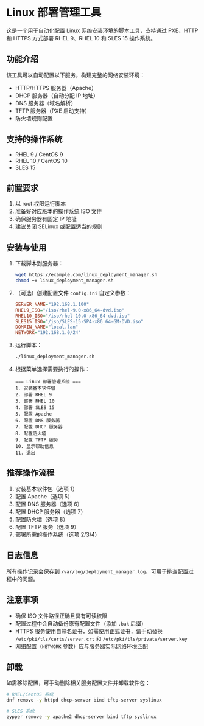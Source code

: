 # Linux 部署管理工具

这是一个用于自动化配置 Linux 网络安装环境的脚本工具，支持通过 PXE、HTTP 和 HTTPS 方式部署 RHEL 9、RHEL 10 和 SLES 15 操作系统。

## 功能介绍

该工具可以自动配置以下服务，构建完整的网络安装环境：
- HTTP/HTTPS 服务器（Apache）
- DHCP 服务器（自动分配 IP 地址）
- DNS 服务器（域名解析）
- TFTP 服务器（PXE 启动支持）
- 防火墙规则配置

## 支持的操作系统

- RHEL 9 / CentOS 9
- RHEL 10 / CentOS 10
- SLES 15

## 前置要求

1. 以 root 权限运行脚本
2. 准备好对应版本的操作系统 ISO 文件
3. 确保服务器有固定 IP 地址
4. 建议关闭 SELinux 或配置适当的规则

## 安装与使用

1. 下载脚本到服务器：
   ```bash
   wget https://example.com/linux_deployment_manager.sh
   chmod +x linux_deployment_manager.sh
   ```

2. （可选）创建配置文件 `config.ini` 自定义参数：
   ```ini
   SERVER_NAME="192.168.1.100"
   RHEL9_ISO="/iso/rhel-9.0-x86_64-dvd.iso"
   RHEL10_ISO="/iso/rhel-10.0-x86_64-dvd.iso"
   SLES15_ISO="/iso/SLES-15-SP4-x86_64-GM-DVD.iso"
   DOMAIN_NAME="local.lan"
   NETWORK="192.168.1.0/24"
   ```

3. 运行脚本：
   ```bash
   ./linux_deployment_manager.sh
   ```

4. 根据菜单选择需要执行的操作：
   ```
   === Linux 部署管理系统 ===
   1. 安装基本软件包
   2. 部署 RHEL 9
   3. 部署 RHEL 10
   4. 部署 SLES 15
   5. 配置 Apache
   6. 配置 DNS 服务器
   7. 配置 DHCP 服务器
   8. 配置防火墙
   9. 配置 TFTP 服务
   10. 显示帮助信息
   11. 退出
   ```

## 推荐操作流程

1. 安装基本软件包（选项 1）
2. 配置 Apache（选项 5）
3. 配置 DNS 服务器（选项 6）
4. 配置 DHCP 服务器（选项 7）
5. 配置防火墙（选项 8）
6. 配置 TFTP 服务（选项 9）
7. 部署所需的操作系统（选项 2/3/4）

## 日志信息

所有操作记录会保存到 `/var/log/deployment_manager.log`，可用于排查配置过程中的问题。

## 注意事项

- 确保 ISO 文件路径正确且具有可读权限
- 配置过程中会自动备份原有配置文件（添加 `.bak` 后缀）
- HTTPS 服务使用自签名证书，如需使用正式证书，请手动替换 `/etc/pki/tls/certs/server.crt` 和 `/etc/pki/tls/private/server.key`
- 网络配置（`NETWORK` 参数）应与服务器实际网络环境匹配

## 卸载

如需移除配置，可手动删除相关服务配置文件并卸载软件包：

```bash
# RHEL/CentOS 系统
dnf remove -y httpd dhcp-server bind tftp-server syslinux

# SLES 系统
zypper remove -y apache2 dhcp-server bind tftp syslinux
```
